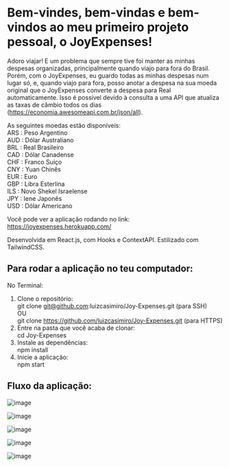 # Bem-vindes, bem-vindas e bem-vindos ao meu primeiro projeto pessoal, o JoyExpenses!

Adoro viajar! E um problema que sempre tive foi manter as minhas despesas organizadas, principalmente quando viajo para fora do Brasil. Porém, com o JoyExpenses, eu guardo todas as minhas despesas num lugar só, e, quando viajo para fora, posso anotar a despesa na sua moeda original que o JoyExpenses converte a despesa para Real automaticamente. Isso é possível devido à consulta a uma API que atualiza as taxas de câmbio todos os dias (https://economia.awesomeapi.com.br/json/all).

As seguintes moedas estão disponíveis: <br/>
ARS : Peso Argentino <br/>
AUD : Dólar Australiano <br/>
BRL : Real Brasileiro <br/>
CAD : Dólar Canadense <br/>
CHF : Franco Suíço <br/>
CNY : Yuan Chinês <br/>
EUR : Euro <br/>
GBP : Libra Esterlina <br/>
ILS : Novo Shekel Israelense <br/>
JPY : Iene Japonês <br/>
USD : Dólar Americano <br/>

Você pode ver a aplicação rodando no link: https://joyexpenses.herokuapp.com/

Desenvolvida em React.js, com Hooks e ContextAPI. Estilizado com TailwindCSS.

## Para rodar a aplicação no teu computador:

No Terminal:

1. Clone o repositório: <br/>
  git clone git@github.com:luizcasimiro/Joy-Expenses.git (para SSH) <br/>
  OU <br/>
  git clone https://github.com/luizcasimiro/Joy-Expenses.git (para HTTPS) <br/>
2. Entre na pasta que você acaba de clonar: <br/>
  cd Joy-Expenses <br/>  
3. Instale as dependências: <br/>
  npm install <br/>
4. Inicie a aplicação: <br/>
 npm start <br/>

## Fluxo da aplicação:

![image](https://user-images.githubusercontent.com/82236658/185875254-bdfcb34c-0370-46d4-a3c7-4a2c9b5062d4.png)

![image](https://user-images.githubusercontent.com/82236658/185875518-5fb1223a-a8ce-42d5-b5a3-57336d031951.png)

![image](https://user-images.githubusercontent.com/82236658/185875795-be143c59-294a-4d4b-99b1-a6aea0f91999.png)

![image](https://user-images.githubusercontent.com/82236658/185875850-5bba0d53-1d4a-489c-a5ec-c067fab2f34a.png)

![image](https://user-images.githubusercontent.com/82236658/185875908-65f990ae-f222-4361-b86b-da64061943e0.png)
